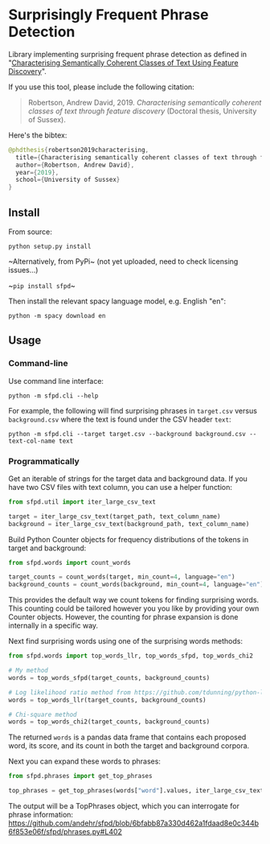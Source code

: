 # Surprisingly Frequent Phrase Detection

Library implementing surprising frequent phrase detection as defined in "[Characterising Semantically Coherent Classes of Text Using Feature Discovery](http://sro.sussex.ac.uk/id/eprint/84841/)".


If you use this tool, please include the following citation:

> Robertson, Andrew David, 2019. *Characterising semantically coherent classes of text through feature discovery* (Doctoral thesis, University of Sussex).

Here's the bibtex:

```java
@phdthesis{robertson2019characterising,
  title={Characterising semantically coherent classes of text through feature discovery},
  author={Robertson, Andrew David},
  year={2019},
  school={University of Sussex}
}
```

## Install

From source:

`python setup.py install`

~Alternatively, from PyPi~ (not yet uploaded, need to check licensing issues...)

~`pip install sfpd`~

Then install the relevant spacy language model, e.g. English "en":

`python -m spacy download en`

## Usage

### Command-line

Use command line interface:

`python -m sfpd.cli --help`

For example, the following will find surprising phrases in `target.csv` versus `background.csv` 
where the text is found under the CSV header `text`:

`python -m sfpd.cli --target target.csv --background background.csv --text-col-name text`


### Programmatically

Get an iterable of strings for the target data and background data. If you have two CSV files with text column, 
you can use a helper function:

```python
from sfpd.util import iter_large_csv_text

target = iter_large_csv_text(target_path, text_column_name)
background = iter_large_csv_text(background_path, text_column_name)
```

Build Python Counter objects for frequency distributions of the tokens in target and background:

```python
from sfpd.words import count_words

target_counts = count_words(target, min_count=4, language="en")
background_counts = count_words(background, min_count=4, language="en")
```

This provides the default way we count tokens for finding surprising words. This counting could be tailored however you 
you like by providing your own Counter objects. However, the counting for phrase expansion is done internally in a 
specific way.

Next find surprising words using one of the surprising words methods:

```python
from sfpd.words import top_words_llr, top_words_sfpd, top_words_chi2

# My method 
words = top_words_sfpd(target_counts, background_counts)

# Log likelihood ratio method from https://github.com/tdunning/python-llr
words = top_words_llr(target_counts, background_counts)

# Chi-square method
words = top_words_chi2(target_counts, background_counts)
```

The returned `words` is a pandas data frame that contains each proposed word, its score, and its count in both the 
target and background corpora.

Next you can expand these words to phrases:

```python
from sfpd.phrases import get_top_phrases

top_phrases = get_top_phrases(words["word"].values, iter_large_csv_text(target_path, text_column_name))
```

The output will be a TopPhrases object, which you can interrogate for phrase information: https://github.com/andehr/sfpd/blob/6bfabb87a330d462a1fdaad8e0c344b6f853e06f/sfpd/phrases.py#L402
